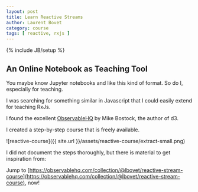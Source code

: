 ```yaml
---
layout: post
title: Learn Reactive Streams 
author: Laurent Bovet
category: course
tags: [ reactive, rxjs ]
---
```

{% include JB/setup %}

## An Online Notebook as Teaching Tool

You maybe know Jupyter notebooks and like this kind of format. So do I, especially for teaching.

I was searching for something similar in Javascript that I could easily extend for teaching RxJs.

I found the excellent [ObservableHQ](https://observablehq.com) by Mike Bostock, the author of d3.

I created a step-by-step course that is freely available. 

![reactive-course]({{ site.url }}/assets/reactive-course/extract-small.png)

I did not document the steps thoroughly, but there is material to get inspiration from:

Jump to [https://observablehq.com/collection/@lbovet/reactive-stream-course](https://observablehq.com/collection/@lbovet/reactive-stream-course), now!
